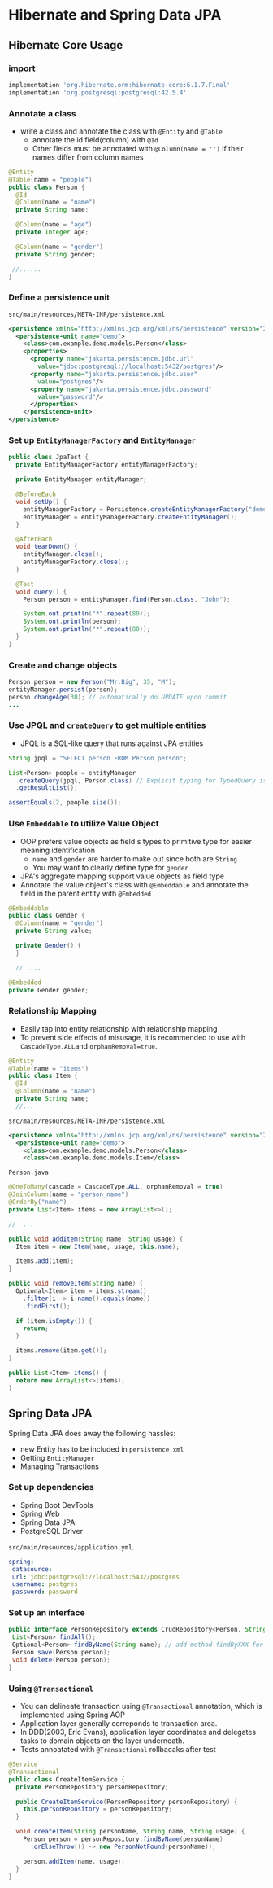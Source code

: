 # Hibernate and Spring Data JPA

## Hibernate Core Usage

### import

```gradle
implementation 'org.hibernate.orm:hibernate-core:6.1.7.Final'
implementation 'org.postgresql:postgresql:42.5.4'
```

### Annotate a class

* write a class and annotate the class with `@Entity` and `@Table`
  * annotate the id field(column) with `@Id`
  * Other fields must be annotated with `@Column(name = '')` if their names differ from column names

```java
@Entity
@Table(name = "people")
public class Person {
  @Id
  @Column(name = "name")
  private String name;

  @Column(name = "age")
  private Integer age;

  @Column(name = "gender")
  private String gender;

 //......
}
```

### Define a persistence unit

`src/main/resources/META-INF/persistence.xml`

```xml
<persistence xmlns="http://xmlns.jcp.org/xml/ns/persistence" version="2.1">
  <persistence-unit name="demo">
    <class>com.example.demo.models.Person</class>
    <properties>
      <property name="jakarta.persistence.jdbc.url"
        value="jdbc:postgresql://localhost:5432/postgres"/>
      <property name="jakarta.persistence.jdbc.user"
        value="postgres"/>
      <property name="jakarta.persistence.jdbc.password"
        value="password"/>
      </properties>
    </persistence-unit>
</persistence>
```

### Set up `EntityManagerFactory` and `EntityManager`

```java
public class JpaTest {
  private EntityManagerFactory entityManagerFactory;

  private EntityManager entityManager;

  @BeforeEach
  void setUp() {
    entityManagerFactory = Persistence.createEntityManagerFactory("demo");
    entityManager = entityManagerFactory.createEntityManager();
  }

  @AfterEach
  void tearDown() {
    entityManager.close();
    entityManagerFactory.close();
  }

  @Test
  void query() {
    Person person = entityManager.find(Person.class, "John");

    System.out.println("*".repeat(80));
    System.out.println(person);
    System.out.println("*".repeat(80));
  }
}
```

### Create and change objects

```java
Person person = new Person("Mr.Big", 35, "M");
entityManager.persist(person);
person.changeAge(30); // automatically do UPDATE upon commit
...
```

### Use JPQL and `createQuery` to get multiple entities

* JPQL is a SQL-like query that runs against JPA entities

```java
String jpql = "SELECT person FROM Person person";

List<Person> people = entityManager
  .createQuery(jpql, Person.class) // Explicit typing for TypedQuery is preferred to Query without typing
  .getResultList();

assertEquals(2, people.size());
```

### Use `Embeddable` to utilize Value Object

* OOP prefers value objects as field's types to primitive type for easier meaning identification
  * `name` and `gender` are harder to make out since both are `String`
  * You may want to clearly define type for `gender`
* JPA's aggregate mapping support value objects as field type
* Annotate the value object's class with `@Embeddable` and
annotate the field in the parent entity with `@Embedded`

```java
@Embeddable
public class Gender {
  @Column(name = "gender")
  private String value;

  private Gender() {
  }

  // ....
```

```java
@Embedded
private Gender gender;
```

### Relationship Mapping

* Easily tap into entity relationship with relationship mapping
* To prevent side effects of misusage,
it is recommended to use with `CascadeType.ALL`and `orphanRemoval=true`.

```java
@Entity
@Table(name = "items")
public class Item {
  @Id
  @Column(name = "name")
  private String name;
  //...
```

`src/main/resources/META-INF/persistence.xml`

```xml
<persistence xmlns="http://xmlns.jcp.org/xml/ns/persistence" version="2.1">
  <persistence-unit name="demo">
    <class>com.example.demo.models.Person</class>
    <class>com.example.demo.models.Item</class>
```

`Person.java`

```java
@OneToMany(cascade = CascadeType.ALL, orphanRemoval = true)
@JoinColumn(name = "person_name")
@OrderBy("name")
private List<Item> items = new ArrayList<>();

//  ...

public void addItem(String name, String usage) {
  Item item = new Item(name, usage, this.name);

  items.add(item);
}

public void removeItem(String name) {
  Optional<Item> item = items.stream()
    .filter(i -> i.name().equals(name))
    .findFirst();

  if (item.isEmpty()) {
    return;
  }

  items.remove(item.get());
}

public List<Item> items() {
  return new ArrayList<>(items);
}
```

## Spring Data JPA

Spring Data JPA does away the following hassles:

* new Entity has to be included in `persistence.xml`
* Getting `EntityManager`
* Managing Transactions

### Set up dependencies

* Spring Boot DevTools
* Spring Web
* Spring Data JPA
* PostgreSQL Driver

`src/main/resources/application.yml`.

```yml
spring:
 datasource:
 url: jdbc:postgresql://localhost:5432/postgres
 username: postgres
 password: password
 ```

### Set up an interface

 ```java
 public interface PersonRepository extends CrudRepository<Person, String> {
  List<Person> findAll();
  Optional<Person> findByName(String name); // add method findByXXX for query
  Person save(Person person);
  void delete(Person person);
}
 ```

### Using `@Transactional`

* You can delineate transaction using `@Transactional` annotation, which is implemented using Spring AOP
* Application layer generally correponds to transaction area.
* In DDD(2003, Eric Evans), application layer coordinates and delegates tasks to domain objects on the layer underneath.
* Tests annoatated with `@Transactional` rollbacaks after test

```java
@Service
@Transactional
public class CreateItemService {
  private PersonRepository personRepository;

  public CreateItemService(PersonRepository personRepository) {
    this.personRepository = personRepository;
  }

  void createItem(String personName, String name, String usage) {
    Person person = personRepository.findByName(personName)
      .orElseThrow(() -> new PersonNotFound(personName));

    person.addItem(name, usage);
  }
}
```
